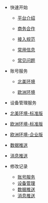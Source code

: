 * 快速开始

	* [平台介绍](en-zh/)  

	* [商务合作](en-zh/Business)  

	* [接入规范](en-zh/Standard/Basic)     

	* [常用信息](en-zh/Standard/Other)   
	
    * [常见问题](en-zh/Standard/Question)  

* 账号服务

  * [北美环境](en-zh/Account-NorthAmericanEnvironment)  
  
  * [欧洲环境](en-zh/Account-EuropeanEnvironment)  
  
* 设备管理服务

 * [北美环境-标准版](en-zh/DevicesStandard-NA)  
 
 * [欧洲环境-标准版](en-zh/DevicesStandard-Euro)  

 * [欧洲环境-企业版](en-zh/DevicesEnterprise-Euro)  

* [数据推送](en-zh/DataSubscription) 

* [消息推送](en-zh/MessagePush) 


* 修改记录  

	* [账号服务](en-zh/ChangeLog/Account)
	* [设备管理](en-zh/ChangeLog/DevicesStandard)
	* [数据推送](en-zh/ChangeLog/DataSubscription)
	* [消息推送](en-zh/ChangeLog/MessagePush)


